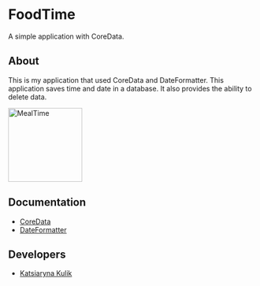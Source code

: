 # FoodTime
A simple application with CoreData.
## About
This is my application that used CoreData and DateFormatter. This application saves time and date in a database. It also provides the ability to delete data.
<p align="lefr">
  <img src="https://github.com/KatsiarynaKulik/FoodTime/assets/125984123/87758ef0-3b6c-43d8-bd39-d2a70dcdfd7d" width="150" alt="MealTime">
</p>

## Documentation
- [CoreData](https://developer.apple.com/documentation/coredata/)
- [DateFormatter](https://developer.apple.com/documentation/foundation/dateformatter)
## Developers
- [Katsiaryna Kulik](https://www.linkedin.com/in/katsiaryna-kulik-4298b4259/)


